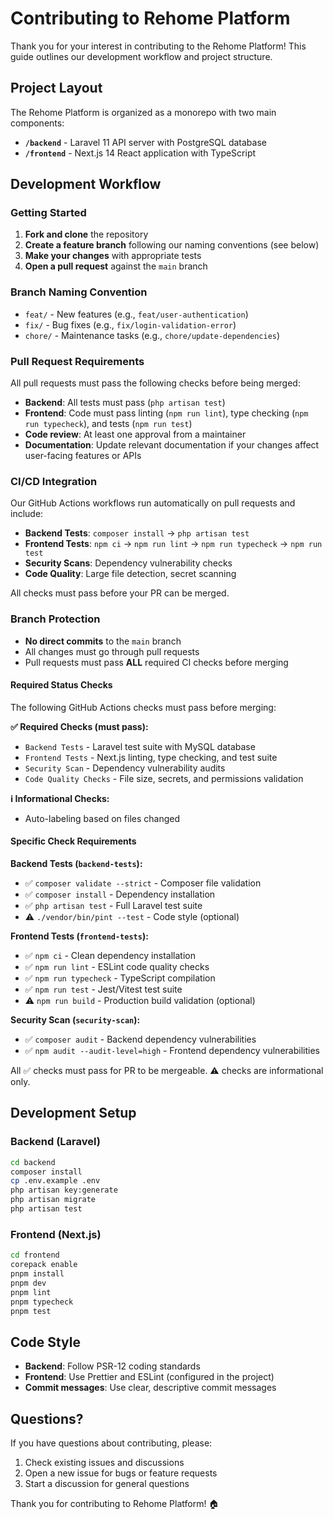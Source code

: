 # Contributing to Rehome Platform

Thank you for your interest in contributing to the Rehome Platform! This guide outlines our development workflow and project structure.

## Project Layout

The Rehome Platform is organized as a monorepo with two main components:

- **`/backend`** - Laravel 11 API server with PostgreSQL database
- **`/frontend`** - Next.js 14 React application with TypeScript

## Development Workflow

### Getting Started

1. **Fork and clone** the repository
2. **Create a feature branch** following our naming conventions (see below)
3. **Make your changes** with appropriate tests
4. **Open a pull request** against the `main` branch

### Branch Naming Convention

- `feat/` - New features (e.g., `feat/user-authentication`)
- `fix/` - Bug fixes (e.g., `fix/login-validation-error`)
- `chore/` - Maintenance tasks (e.g., `chore/update-dependencies`)

### Pull Request Requirements

All pull requests must pass the following checks before being merged:

- **Backend**: All tests must pass (`php artisan test`)
- **Frontend**: Code must pass linting (`npm run lint`), type checking (`npm run typecheck`), and tests (`npm run test`)
- **Code review**: At least one approval from a maintainer
- **Documentation**: Update relevant documentation if your changes affect user-facing features or APIs

### CI/CD Integration

Our GitHub Actions workflows run automatically on pull requests and include:

- **Backend Tests**: `composer install` → `php artisan test`
- **Frontend Tests**: `npm ci` → `npm run lint` → `npm run typecheck` → `npm run test`  
- **Security Scans**: Dependency vulnerability checks
- **Code Quality**: Large file detection, secret scanning

All checks must pass before your PR can be merged.

### Branch Protection

- **No direct commits** to the `main` branch
- All changes must go through pull requests
- Pull requests must pass **ALL** required CI checks before merging

#### Required Status Checks

The following GitHub Actions checks must pass before merging:

**✅ Required Checks (must pass):**
- `Backend Tests` - Laravel test suite with MySQL database
- `Frontend Tests` - Next.js linting, type checking, and test suite
- `Security Scan` - Dependency vulnerability audits
- `Code Quality Checks` - File size, secrets, and permissions validation

**ℹ️ Informational Checks:**
- Auto-labeling based on files changed

#### Specific Check Requirements

**Backend Tests (`backend-tests`):**
- ✅ `composer validate --strict` - Composer file validation
- ✅ `composer install` - Dependency installation
- ✅ `php artisan test` - Full Laravel test suite
- ⚠️ `./vendor/bin/pint --test` - Code style (optional)

**Frontend Tests (`frontend-tests`):**
- ✅ `npm ci` - Clean dependency installation
- ✅ `npm run lint` - ESLint code quality checks
- ✅ `npm run typecheck` - TypeScript compilation
- ✅ `npm run test` - Jest/Vitest test suite
- ⚠️ `npm run build` - Production build validation (optional)

**Security Scan (`security-scan`):**
- ✅ `composer audit` - Backend dependency vulnerabilities
- ✅ `npm audit --audit-level=high` - Frontend dependency vulnerabilities

All ✅ checks must pass for PR to be mergeable. ⚠️ checks are informational only.

## Development Setup

### Backend (Laravel)
```bash
cd backend
composer install
cp .env.example .env
php artisan key:generate
php artisan migrate
php artisan test
```

### Frontend (Next.js)
```bash
cd frontend
corepack enable
pnpm install
pnpm dev
pnpm lint
pnpm typecheck
pnpm test
```

## Code Style

- **Backend**: Follow PSR-12 coding standards
- **Frontend**: Use Prettier and ESLint (configured in the project)
- **Commit messages**: Use clear, descriptive commit messages

## Questions?

If you have questions about contributing, please:

1. Check existing issues and discussions
2. Open a new issue for bugs or feature requests
3. Start a discussion for general questions

Thank you for contributing to Rehome Platform! 🏠